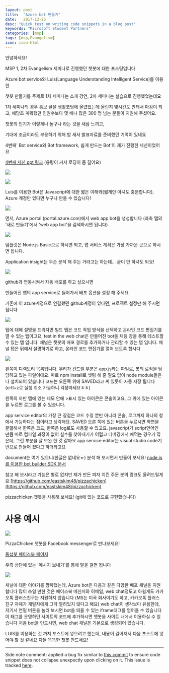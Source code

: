 ```yaml
---
layout: post
title:  "Azure bot 만들기"
date:   2017-12-25
desc: "Quick test on writing code snippets in a blog post"
keywords: "Microsoft Student Partners"
categories: [msp]
tags: [msp,Evangelism]
icon: icon-html
---
```

안녕하세요!



MSP 1, 2차 Evangelism 세미나로 진행했던 챗봇에 대한 포스팅입니다

Azure bot service와 Luis(Language Understanding Intelligent Service)를 이용한

챗봇 만들기를 주제로 1차 세미나는 소개 강연, 2차 세미나는 실습으로 진행했었는데요



1차 세미나의 경우 홍보 글을 생활코딩에 올렸었는데 올린지 몇시간도 안돼서 마감이 되고, 애당초 계획했던 인원수보다 몇 배나 많은 300
명 넘는 분들이 지원해 주셨어요.

챗봇의 인기가 이렇게나 높구나 라는 것을 새삼 느끼고,

기대에 조금이라도 부응하기 위해 밤 새서 발표자료를 준비했던 기억이 있네요

4번째' Bot service와 Bot framework, 쉽게 만드는 Bot'이 제가 진행한 세션이었어요

[4번째 세션 ppt 링크](https://github.com/eastskim48/MSP/blob/master/%EB%B0%94%EB%B4%87%201%EC%B0%A8%20%EC%84%B8%EB%AF%B8%EB%82%98-%EA%B9%80%EB%8F%99%EC%84%AD.pdf)
(용량이 커서 로딩이 좀 길어요)



[![](https://4.bp.blogspot.com/-9FZAARLCUvE/WkaFdc7iMSI/AAAAAAAACeQ/vATPwmGAfkQBfjoDQh9A4jGpxH_yd6NggCLcBGAs/s640/%25E1%2584%2589%25E1%2585%25B3%25E1%2584%258F%25E1%2585%25B3%25E1%2584%2585%25E1%2585%25B5%25E1%2586%25AB%25E1%2584%2589%25E1%2585%25A3%25E1%2586%25BA%2B2017-12-30%2B%25E1%2584%258B%25E1%2585%25A9%25E1%2584%258C%25E1%2585%25A5%25E1%2586%25AB%2B12.48.24.png)](https://4.bp.blogspot.com/-9FZAARLCUvE/WkaFdc7iMSI/AAAAAAAACeQ/vATPwmGAfkQBfjoDQh9A4jGpxH_yd6NggCLcBGAs/s1600/%25E1%2584%2589%25E1%2585%25B3%25E1%2584%258F%25E1%2585%25B3%25E1%2584%2585%25E1%2585%25B5%25E1%2586%25AB%25E1%2584%2589%25E1%2585%25A3%25E1%2586%25BA%2B2017-12-30%2B%25E1%2584%258B%25E1%2585%25A9%25E1%2584%258C%25E1%2585%25A5%25E1%2586%25AB%2B12.48.24.png)






[![](https://4.bp.blogspot.com/-uyY4Bd70yYg/WkZm7jN1L1I/AAAAAAAACeA/2CSGSyvZuqYNhcig45eTJaV-JWkgfWuEgCLcBGAs/s400/KakaoTalk_2017-12-30-00-59-25_Photo_97.jpeg)](https://4.bp.blogspot.com/-uyY4Bd70yYg/WkZm7jN1L1I/AAAAAAAACeA/2CSGSyvZuqYNhcig45eTJaV-JWkgfWuEgCLcBGAs/s1600/KakaoTalk_2017-12-30-00-59-25_Photo_97.jpeg)



Luis를 이용한 Bot은
Javascript에 대한 짧은 이해와(짧게만 아셔도 충분합니다), Azure 계정만 있다면
누구나 만들 수 있습니다!




[![](https://4.bp.blogspot.com/-gQTUVFXhinc/WkonjHKWJhI/AAAAAAAACeg/b5KCn_PqRSovPWJLJqFtAdM5YwB2Z5XagCLcBGAs/s640/%25E1%2584%2589%25E1%2585%25B3%25E1%2584%258F%25E1%2585%25B3%25E1%2584%2585%25E1%2585%25B5%25E1%2586%25AB%25E1%2584%2589%25E1%2585%25A3%25E1%2586%25BA%2B2018-01-01%2B%25E1%2584%258B%25E1%2585%25A9%25E1%2584%2592%25E1%2585%25AE%2B9.18.15.png)](https://4.bp.blogspot.com/-gQTUVFXhinc/WkonjHKWJhI/AAAAAAAACeg/b5KCn_PqRSovPWJLJqFtAdM5YwB2Z5XagCLcBGAs/s1600/%25E1%2584%2589%25E1%2585%25B3%25E1%2584%258F%25E1%2585%25B3%25E1%2584%2585%25E1%2585%25B5%25E1%2586%25AB%25E1%2584%2589%25E1%2585%25A3%25E1%2586%25BA%2B2018-01-01%2B%25E1%2584%258B%25E1%2585%25A9%25E1%2584%2592%25E1%2585%25AE%2B9.18.15.png)



먼저, Azure portal (portal.azure.com)에서 web app bot을 생성합니다
(좌측 탭의 '새로 만들기'에서 'web app bot'을 검색하시면 됩니다)





[![](https://1.bp.blogspot.com/-xNubzGGREhU/Wkony--4ZXI/AAAAAAAACek/rvwOXq310NoSMpKz0hJP_5fMkPb6h7qAgCLcBGAs/s640/%25E1%2584%2589%25E1%2585%25B3%25E1%2584%258F%25E1%2585%25B3%25E1%2584%2585%25E1%2585%25B5%25E1%2586%25AB%25E1%2584%2589%25E1%2585%25A3%25E1%2586%25BA%2B2018-01-01%2B%25E1%2584%258B%25E1%2585%25A9%25E1%2584%2592%25E1%2585%25AE%2B9.21.04.png)](https://1.bp.blogspot.com/-xNubzGGREhU/Wkony--4ZXI/AAAAAAAACek/rvwOXq310NoSMpKz0hJP_5fMkPb6h7qAgCLcBGAs/s1600/%25E1%2584%2589%25E1%2585%25B3%25E1%2584%258F%25E1%2585%25B3%25E1%2584%2585%25E1%2585%25B5%25E1%2586%25AB%25E1%2584%2589%25E1%2585%25A3%25E1%2586%25BA%2B2018-01-01%2B%25E1%2584%258B%25E1%2585%25A9%25E1%2584%2592%25E1%2585%25AE%2B9.21.04.png)



템플릿은 Node.js Basic으로 하시면 되고, 앱 서비스 계획은 가장 가까운 곳으로 하시면 됩니다.

Application insight는 무슨 분석 해 주는 거라고는 하는데... 굳이 안 하셔도 되요!







[![](https://4.bp.blogspot.com/-EoitwLeg11Y/Wkou7i2EZPI/AAAAAAAACe0/_5H7D0wwfxsMGyKeL4YNKWhCoz19AI_LgCLcBGAs/s640/%25E1%2584%2589%25E1%2585%25B3%25E1%2584%258F%25E1%2585%25B3%25E1%2584%2585%25E1%2585%25B5%25E1%2586%25AB%25E1%2584%2589%25E1%2585%25A3%25E1%2586%25BA%2B2018-01-01%2B%25E1%2584%258B%25E1%2585%25A9%25E1%2584%2592%25E1%2585%25AE%2B9.51.09.png)](https://4.bp.blogspot.com/-EoitwLeg11Y/Wkou7i2EZPI/AAAAAAAACe0/_5H7D0wwfxsMGyKeL4YNKWhCoz19AI_LgCLcBGAs/s1600/%25E1%2584%2589%25E1%2585%25B3%25E1%2584%258F%25E1%2585%25B3%25E1%2584%2585%25E1%2585%25B5%25E1%2586%25AB%25E1%2584%2589%25E1%2585%25A3%25E1%2586%25BA%2B2018-01-01%2B%25E1%2584%258B%25E1%2585%25A9%25E1%2584%2592%25E1%2585%25AE%2B9.51.09.png)



github과 연동시켜서 자동 배포를 하고 싶으시면

만들어진 앱의 app service로 들어가서 배포 옵션을 설정 해 주세요

기존에 이 azure계정으로 연결했던 github계정이 있다면, 프로젝트 설정만 해 주시면 됩니다



[![](https://2.bp.blogspot.com/-xAasnCMyuK0/WkovpgaHnYI/AAAAAAAACe8/uuEoRouB-SgpDuS3NhReIDxN1FIH-vlqQCLcBGAs/s640/%25E1%2584%2589%25E1%2585%25B3%25E1%2584%258F%25E1%2585%25B3%25E1%2584%2585%25E1%2585%25B5%25E1%2586%25AB%25E1%2584%2589%25E1%2585%25A3%25E1%2586%25BA%2B2018-01-01%2B%25E1%2584%258B%25E1%2585%25A9%25E1%2584%2592%25E1%2585%25AE%2B9.53.55.png)](https://2.bp.blogspot.com/-xAasnCMyuK0/WkovpgaHnYI/AAAAAAAACe8/uuEoRouB-SgpDuS3NhReIDxN1FIH-vlqQCLcBGAs/s1600/%25E1%2584%2589%25E1%2585%25B3%25E1%2584%258F%25E1%2585%25B3%25E1%2584%2585%25E1%2585%25B5%25E1%2586%25AB%25E1%2584%2589%25E1%2585%25A3%25E1%2586%25BA%2B2018-01-01%2B%25E1%2584%258B%25E1%2585%25A9%25E1%2584%2592%25E1%2585%25AE%2B9.53.55.png)



탭에 대해 설명을 드리자면
빌드 탭은 코드 작업 방식을 선택하고 온라인 코드 편집기를 열 수 있는 탭이고요,
test in the web chat은 만들어진 bot을 채팅 창을 통해 테스트할 수 있는 탭 입니다.
채널은 챗봇의 배포 경로를 추가하거나 관리할 수 있는 탭 입니다.
채널 탭은 뒤에서 설명하기로 하고, 온라인 코드 편집기를 열어 보도록 합시다



[![](https://3.bp.blogspot.com/-oQZmYdxYRyo/WkowrgakPnI/AAAAAAAACfM/qLGOPU2tD_o-1yJLA4QRiaOakDvzLqzWgCLcBGAs/s640/%25E1%2584%2589%25E1%2585%25B3%25E1%2584%258F%25E1%2585%25B3%25E1%2584%2585%25E1%2585%25B5%25E1%2586%25AB%25E1%2584%2589%25E1%2585%25A3%25E1%2586%25BA%2B2018-01-01%2B%25E1%2584%258B%25E1%2585%25A9%25E1%2584%2592%25E1%2585%25AE%2B9.58.53.png)](https://3.bp.blogspot.com/-oQZmYdxYRyo/WkowrgakPnI/AAAAAAAACfM/qLGOPU2tD_o-1yJLA4QRiaOakDvzLqzWgCLcBGAs/s1600/%25E1%2584%2589%25E1%2585%25B3%25E1%2584%258F%25E1%2585%25B3%25E1%2584%2585%25E1%2585%25B5%25E1%2586%25AB%25E1%2584%2589%25E1%2585%25A3%25E1%2586%25BA%2B2018-01-01%2B%25E1%2584%258B%25E1%2585%25A9%25E1%2584%2592%25E1%2585%25AE%2B9.58.53.png)


왼쪽이 디렉토리 목록입니다. 우리가 건드릴 부분은 app.js라는 파일로,
봇의 로직을 담당하고 있는 파일이에요.
따로 npm install로 셋팅 해 줄 필요 없이 node module들은 다 설치되어 있습니다
코드는 오른쪽 위에 SAVED라고 써 있듯이 자동 저장 됩니다
(crtl+z로 실행 취소 가능하니 걱정마세요ㅎㅎ)

왼쪽의 까만 탭에 있는 네모 안에 >표시 있는 아이콘은 콘솔이고요,
그 위에 있는 아이콘을 누르면 로그를 볼 수 있습니다.

app service editor의 가장 큰 장점은 코드 수정 뿐만 아니라
콘솔, 로그까지 하나의 창에서 가능하다는 점이라고 생각해요.
SAVED 오른 쪽에 있는 버튼을 누르시면 화면을 분할해서
한쪽은 코드, 한쪽은 log로도 사용할 수 있고요.
javascript가 script언어인 만큼 따로 컴파일 과정이 없어
실수를 찾아내기가 어렵고 디버깅에서 애먹는 경우가 많은데,
그런 부분을 잘 보완 한 것 같아요
app service editor는 visual studio code기반으로 만들어 졌다고 하더라고요

document는 여기 있으니(한글은 없네요ㅠ) 분석 해 보시면서 만들어 보세요!
[node.js를 이용한 bot builder SDK 문서](https://docs.microsoft.com/en-us/bot-framework/nodejs/bot-builder-nodejs-overview)

참고 해 보시라고 기능은 별로 없지만 제가 만든 피자 치킨 주문 봇의 링크도 올려드릴게요
[https://github.com/eastskim48/pizzachicken](https://github.com/eastskim48/pizzachicken)



pizzachicken 챗봇을 사용해 보세요!
(git에 있는 코드로 구현했습니다)

[](https://www.blogger.com/blogger.g?blogID=7950192879438238329)[](https://www.blogger.com/blogger.g?blogID=7950192879438238329)



사용 예시
=====

[![](https://4.bp.blogspot.com/-GOACGrqq0rU/WkX1RPUb-DI/AAAAAAAACds/IDc9SFLvt6A33m9tP4_UadXBsw_bF8migCLcBGAs/s640/%25E1%2584%2589%25E1%2585%25B3%25E1%2584%258F%25E1%2585%25B3%25E1%2584%2585%25E1%2585%25B5%25E1%2586%25AB%25E1%2584%2589%25E1%2585%25A3%25E1%2586%25BA%2B2017-12-29%2B%25E1%2584%258B%25E1%2585%25A9%25E1%2584%2592%25E1%2585%25AE%2B4.56.25.png)](https://4.bp.blogspot.com/-GOACGrqq0rU/WkX1RPUb-DI/AAAAAAAACds/IDc9SFLvt6A33m9tP4_UadXBsw_bF8migCLcBGAs/s1600/%25E1%2584%2589%25E1%2585%25B3%25E1%2584%258F%25E1%2585%25B3%25E1%2584%2585%25E1%2585%25B5%25E1%2586%25AB%25E1%2584%2589%25E1%2585%25A3%25E1%2586%25BA%2B2017-12-29%2B%25E1%2584%258B%25E1%2585%25A9%25E1%2584%2592%25E1%2585%25AE%2B4.56.25.png)




PizzaChicken 챗봇을 Facebook messenger로 만나보세요!


[동섭봇 페이스북 페이지](https://www.facebook.com/dongseobbot/)

우측 상단에 있는 '메시지 보내기'를 통해 말을 걸면 됩니다




[![](https://3.bp.blogspot.com/--S4FIYb9hr0/Wko0n_nWS2I/AAAAAAAACfY/kD93TmC1JHwlnS2QgzzCVibsUK_RLHOvQCLcBGAs/s640/%25E1%2584%2589%25E1%2585%25B3%25E1%2584%258F%25E1%2585%25B3%25E1%2584%2585%25E1%2585%25B5%25E1%2586%25AB%25E1%2584%2589%25E1%2585%25A3%25E1%2586%25BA%2B2018-01-01%2B%25E1%2584%258B%25E1%2585%25A9%25E1%2584%2592%25E1%2585%25AE%2B10.15.49.png)](https://3.bp.blogspot.com/--S4FIYb9hr0/Wko0n_nWS2I/AAAAAAAACfY/kD93TmC1JHwlnS2QgzzCVibsUK_RLHOvQCLcBGAs/s1600/%25E1%2584%2589%25E1%2585%25B3%25E1%2584%258F%25E1%2585%25B3%25E1%2584%2585%25E1%2585%25B5%25E1%2586%25AB%25E1%2584%2589%25E1%2585%25A3%25E1%2586%25BA%2B2018-01-01%2B%25E1%2584%258B%25E1%2585%25A9%25E1%2584%2592%25E1%2585%25AE%2B10.15.49.png)



채널에 대한 이야기를 깜빡했는데,
Azure bot은 다음과 같은 다양한 배포 채널을 지원합니다
많이 쓰일 만한 것은 페이스북 메신저와 이메일, web chat정도고
아쉽게도 카카오톡 플러스친구는 지원하지 않습니다
(MS는 미국 회사이기도 하고,
카카오톡 플러스친구 자체가 개발자에게 그닥 열려있지 않다고 해요)
web chat이 생각보다 유용한데,
저기서 연필 버튼을 눌러 보시면 bot을 띄울 수 있는 iframe태그를 얻어올 수 있습니다
이 태그를 운영하던 사이트의 코드에 추가하시면
챗봇을 사이트 내에서 이용하실 수 있습니다
처음 bot을 만드시면, web chat 채널은 기본으로 생성되어 있습니다.

LUIS를 이용하는 것 까지 포스트에 넣으려고 했는데,
내용이 길어져서 다음 포스트에 넣어야 할 것 같네요
다들 똑똑한 챗봇 만드세요!

---

Side note comment: applied a bug fix similar to [this commit](https://github.com/Atlas7/atlas7.github.io/commit/6659f4a47f6ec66987adb0f683a9c6f3842252ae#diff-818954a41dbfb01af70050a459c603b9) to ensure code snippet does not collapse unexpectly upon clicking on it. This issue is tracked [here](https://github.com/jarrekk/Jalpc/issues/97).